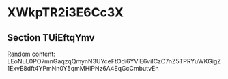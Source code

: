 # XWkpTR2i3E6Cc3X
## Section TUiEftqYmv
Random content: LEoNuL0PO7mnGaqzqQmynN3UYceFtOdi6YVlE6viICzC7nZ5TPRYuWKGigZ1ExvE8dft4YPmNn0Y5qmMHlPNz6A4EqGcCmbutvEh
